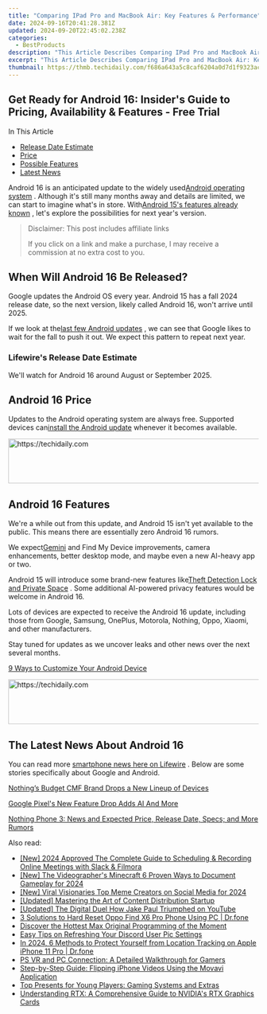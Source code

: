 ```yaml
---
title: "Comparing IPad Pro and MacBook Air: Key Features & Performance"
date: 2024-09-16T20:41:28.381Z
updated: 2024-09-20T22:45:02.238Z
categories:
  - BestProducts
description: "This Article Describes Comparing IPad Pro and MacBook Air: Key Features & Performance"
excerpt: "This Article Describes Comparing IPad Pro and MacBook Air: Key Features & Performance"
thumbnail: https://thmb.techidaily.com/f686a643a5c8caf6204a0d7d1f9323ac2adea370f54448ccc0e12698405e95bf.jpg
---
```


## Get Ready for Android 16: Insider's Guide to Pricing, Availability & Features - Free Trial

In This Article

* [Release Date Estimate](https://www.lifewire.com/#toc-when-will-android-16-be-released)
* [Price](https://www.lifewire.com/#toc-android-16-price)
* [Possible Features](https://www.lifewire.com/#toc-android-16-features)
* [Latest News](https://www.lifewire.com/#toc-the-latest-news-about-android-16)

 Android 16 is an anticipated update to the widely used[Android operating system](https://www.lifewire.com/what-is-google-android-1616887) . Although it's still many months away and details are limited, we can start to imagine what's in store. With[Android 15's features already known](https://www.lifewire.com/android-15-7547471) , let's explore the possibilities for next year's version.

>  Disclaimer: This post includes affiliate links
>
>  If you click on a link and make a purchase, I may receive a commission at no extra cost to you.
>

## When Will Android 16 Be Released?

 Google updates the Android OS every year. Android 15 has a fall 2024 release date, so the next version, likely called Android 16, won't arrive until 2025.

 If we look at the[last few Android updates](https://www.lifewire.com/android-versions-4173277) , we can see that Google likes to wait for the fall to push it out. We expect this pattern to repeat next year.

### Lifewire's Release Date Estimate

We'll watch for Android 16 around August or September 2025.

## Android 16 Price

 Updates to the Android operating system are always free. Supported devices can[install the Android update](https://www.lifewire.com/update-your-android-os-121662) whenever it becomes available.  

<!-- affiliate ads begin -->
<a href="https://bluettieu.pxf.io/c/5597632/2141676/17091" target="_top" id="2141676">
  <img src="//a.impactradius-go.com/display-ad/17091-2141676" border="0" alt="https://techidaily.com" width="728" height="90"/>
</a>
<img height="0" width="0" src="https://bluettieu.pxf.io/i/5597632/2141676/17091" style="position:absolute;visibility:hidden;" border="0" />
<!-- affiliate ads end -->

## Android 16 Features

 We're a while out from this update, and Android 15 isn't yet available to the public. This means there are essentially zero Android 16 rumors.

 We expect[Gemini](https://www.lifewire.com/what-is-google-bard-7151624) and Find My Device improvements, camera enhancements, better desktop mode, and maybe even a new AI-heavy app or two.

 Android 15 will introduce some brand-new features like[Theft Detection Lock and Private Space](https://blog.google/products/android/android-theft-protection/) . Some additional AI-powered privacy features would be welcome in Android 16.

 Lots of devices are expected to receive the Android 16 update, including those from Google, Samsung, OnePlus, Motorola, Nothing, Oppo, Xiaomi, and other manufacturers.

 Stay tuned for updates as we uncover leaks and other news over the next several months.

[9 Ways to Customize Your Android Device](https://www.lifewire.com/customizing-your-android-4021844)

<!-- affiliate ads begin -->
<a href="https://dhgate.sjv.io/c/5597632/1186802/12108" target="_top" id="1186802">
  <img src="//a.impactradius-go.com/display-ad/12108-1186802" border="0" alt="https://techidaily.com" width="728" height="90"/>
</a>
<img height="0" width="0" src="https://dhgate.sjv.io/i/5597632/1186802/12108" style="position:absolute;visibility:hidden;" border="0" />
<!-- affiliate ads end -->

## The Latest News About Android 16

 You can read more [smartphone news here on Lifewire](https://www.lifewire.com/mobile-phone-news-4796390) . Below are some stories specifically about Google and Android.

[Nothing’s Budget CMF Brand Drops a New Lineup of Devices](https://www.lifewire.com/nothings-budget-cmf-brand-drops-a-new-lineup-of-devices-8674814)

[Google Pixel's New Feature Drop Adds AI And More](https://www.lifewire.com/google-pixel-s-new-feature-drop-adds-ai-and-more-8663574)

[Nothing Phone 3: News and Expected Price, Release Date, Specs; and More Rumors](https://www.lifewire.com/nothing-phone-3-8639420)

<ins class="adsbygoogle"
     style="display:block"
     data-ad-format="autorelaxed"
     data-ad-client="ca-pub-7571918770474297"
     data-ad-slot="1223367746"></ins>

<ins class="adsbygoogle"
     style="display:block"
     data-ad-client="ca-pub-7571918770474297"
     data-ad-slot="8358498916"
     data-ad-format="auto"
     data-full-width-responsive="true"></ins>

<span class="atpl-alsoreadstyle">Also read:</span>
<div><ul>
<li><a href="https://visual-screen-recording.techidaily.com/new-2024-approved-the-complete-guide-to-scheduling-and-recording-online-meetings-with-slack-and-filmora/"><u>[New] 2024 Approved The Complete Guide to Scheduling & Recording Online Meetings with Slack & Filmora</u></a></li>
<li><a href="https://desktop-recording.techidaily.com/new-the-videographers-minecraft-6-proven-ways-to-document-gameplay-for-2024/"><u>[New] The Videographer's Minecraft 6 Proven Ways to Document Gameplay for 2024</u></a></li>
<li><a href="https://twitter-videos.techidaily.com/new-viral-visionaries-top-meme-creators-on-social-media-for-2024/"><u>[New] Viral Visionaries Top Meme Creators on Social Media for 2024</u></a></li>
<li><a href="https://facebook-record-videos.techidaily.com/updated-mastering-the-art-of-content-distribution-startup/"><u>[Updated] Mastering the Art of Content Distribution Startup</u></a></li>
<li><a href="https://youtube-blog.techidaily.com/ed-the-digital-duel-how-jake-paul-triumphed-on-youtube/"><u>[Updated] The Digital Duel How Jake Paul Triumphed on YouTube</u></a></li>
<li><a href="https://phone-solutions.techidaily.com/3-solutions-to-hard-reset-oppo-find-x6-pro-phone-using-pc-drfone-by-drfone-reset-android-reset-android/"><u>3 Solutions to Hard Reset Oppo Find X6 Pro Phone Using PC | Dr.fone</u></a></li>
<li><a href="https://techno-recovery.techidaily.com/discover-the-hottest-max-original-programming-of-the-moment/"><u>Discover the Hottest Max Original Programming of the Moment</u></a></li>
<li><a href="https://techno-recovery.techidaily.com/easy-tips-on-refreshing-your-discord-user-pic-settings/"><u>Easy Tips on Refreshing Your Discord User Pic Settings</u></a></li>
<li><a href="https://iphone-location.techidaily.com/in-2024-6-methods-to-protect-yourself-from-location-tracking-on-apple-iphone-11-pro-drfone-by-drfone-virtual-ios/"><u>In 2024, 6 Methods to Protect Yourself from Location Tracking on Apple iPhone 11 Pro | Dr.fone</u></a></li>
<li><a href="https://techno-recovery.techidaily.com/ps-vr-and-pc-connection-a-detailed-walkthrough-for-gamers/"><u>PS VR and PC Connection: A Detailed Walkthrough for Gamers</u></a></li>
<li><a href="https://win-amazing.techidaily.com/step-by-step-guide-flipping-iphone-videos-using-the-movavi-application/"><u>Step-by-Step Guide: Flipping iPhone Videos Using the Movavi Application</u></a></li>
<li><a href="https://techno-recovery.techidaily.com/top-presents-for-young-players-gaming-systems-and-extras/"><u>Top Presents for Young Players: Gaming Systems and Extras</u></a></li>
<li><a href="https://techno-recovery.techidaily.com/understanding-rtx-a-comprehensive-guide-to-nvidias-rtx-graphics-cards/"><u>Understanding RTX: A Comprehensive Guide to NVIDIA's RTX Graphics Cards</u></a></li>
</ul></div>

